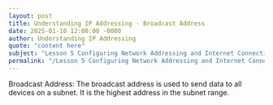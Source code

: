```yaml
---
layout: post
title: Understanding IP Addressing - Broadcast Address
date: 2025-01-10 12:00:00 -0000
author: Understanding IP Addressing
quote: "content here"
subject: "Lesson 5 Configuring Network Addressing and Internet Connections"
permalink: "/Lesson 5 Configuring Network Addressing and Internet Connections/Understanding IP Addressing/Understanding IP Addressing - Broadcast Address"
---
```


Broadcast Address: The broadcast address is used to send data to all devices on a subnet. It is the highest address in the subnet range.
